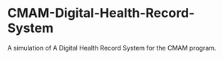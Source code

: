 # CMAM-Digital-Health-Record-System
A simulation of A Digital Health Record System for the CMAM program.
